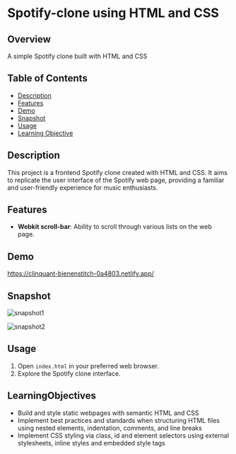 # Spotify-clone using HTML and CSS

## Overview

A simple Spotify clone built with HTML and CSS

## Table of Contents
- [Description](#Description)
- [Features](#Features)
- [Demo](#Demo)
- [Snapshot](#Snapshot)
- [Usage](#Usage)
- [Learning Objective](#LearningObjective)


## Description
This project is a frontend Spotify clone created with HTML and CSS. It aims to replicate the user interface of the Spotify web page, providing a familiar and user-friendly experience for music enthusiasts.

## Features
- **Webkit scroll-bar**: Ability to scroll through various lists on the web page.

## Demo
https://clinquant-bienenstitch-0a4803.netlify.app/

## Snapshot
![snapshot1](https://github.com/yadavpratibha/WebDevelopment/assets/25881107/40c293c9-ea67-4be5-b231-2d992cf6ac5a)

![snapshot2](https://github.com/yadavpratibha/WebDevelopment/assets/25881107/db33c7d5-386a-4959-ae06-2675dbd0c66a)

## Usage

1. Open `index.html` in your preferred web browser.
2. Explore the Spotify clone interface.

## LearningObjectives
* Build and style static webpages with semantic HTML and CSS
* Implement best practices and standards when structuring HTML files using nested elements, indentation, comments, and line breaks
* Implement CSS styling via class, id and element selectors using external stylesheets, inline styles and embedded style tags


